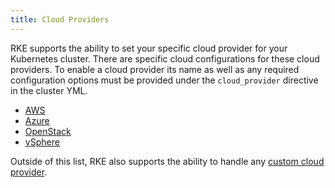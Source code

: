```yaml
---
title: Cloud Providers
---
```


RKE supports the ability to set your specific cloud provider for your Kubernetes cluster. There are specific cloud configurations for these cloud providers.
To enable a cloud provider its name as well as any required configuration options must be provided under the `cloud_provider` directive in the cluster YML.

* [AWS](config-options/cloud-providers/aws)
* [Azure](config-options/cloud-providers/azure)
* [OpenStack](config-options/cloud-providers/openstack)
* [vSphere](config-options/cloud-providers/vsphere)

Outside of this list, RKE also supports the ability to handle any [custom cloud provider](config-options/cloud-providers/custom).
